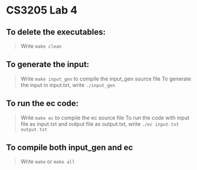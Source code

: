# CS3205 Lab 4
## To delete the executables:
> Write ```make clean```
## To generate the input:
> Write ```make input_gen``` to compile the input_gen source file
> To generate the input in input.txt, write ```./input_gen```
## To run the ec code:
> Write ```make ec``` to compile the ec source file
> To run the code with input file as input.txt and output file as output.txt, write ```./ec input.txt output.txt```
## To compile both input_gen and ec
> Write ```make``` or ```make all```